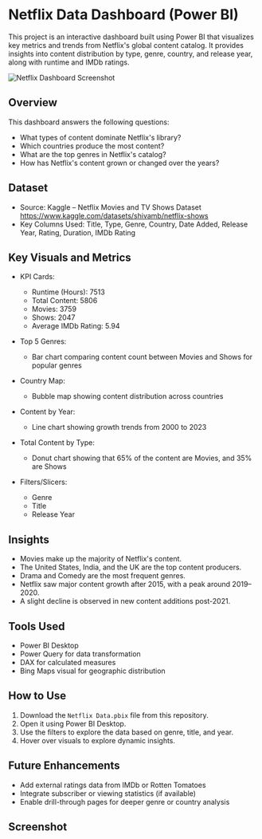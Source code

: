 # Netflix Data Dashboard (Power BI)

This project is an interactive dashboard built using Power BI that visualizes key metrics and trends from Netflix's global content catalog. It provides insights into content distribution by type, genre, country, and release year, along with runtime and IMDb ratings.

![Netflix Dashboard Screenshot]()

## Overview

This dashboard answers the following questions:

- What types of content dominate Netflix's library?
- Which countries produce the most content?
- What are the top genres in Netflix's catalog?
- How has Netflix's content grown or changed over the years?

## Dataset

- Source: Kaggle – Netflix Movies and TV Shows Dataset  
  https://www.kaggle.com/datasets/shivamb/netflix-shows
- Key Columns Used: Title, Type, Genre, Country, Date Added, Release Year, Rating, Duration, IMDb Rating

## Key Visuals and Metrics

- KPI Cards:
  - Runtime (Hours): 7513
  - Total Content: 5806
  - Movies: 3759
  - Shows: 2047
  - Average IMDb Rating: 5.94

- Top 5 Genres:
  - Bar chart comparing content count between Movies and Shows for popular genres

- Country Map:
  - Bubble map showing content distribution across countries

- Content by Year:
  - Line chart showing growth trends from 2000 to 2023

- Total Content by Type:
  - Donut chart showing that 65% of the content are Movies, and 35% are Shows

- Filters/Slicers:
  - Genre
  - Title
  - Release Year

## Insights

- Movies make up the majority of Netflix's content.
- The United States, India, and the UK are the top content producers.
- Drama and Comedy are the most frequent genres.
- Netflix saw major content growth after 2015, with a peak around 2019–2020.
- A slight decline is observed in new content additions post-2021.

## Tools Used

- Power BI Desktop
- Power Query for data transformation
- DAX for calculated measures
- Bing Maps visual for geographic distribution

## How to Use

1. Download the `Netflix Data.pbix` file from this repository.
2. Open it using Power BI Desktop.
3. Use the filters to explore the data based on genre, title, and year.
4. Hover over visuals to explore dynamic insights.

## Future Enhancements

- Add external ratings data from IMDb or Rotten Tomatoes
- Integrate subscriber or viewing statistics (if available)
- Enable drill-through pages for deeper genre or country analysis

## Screenshot

